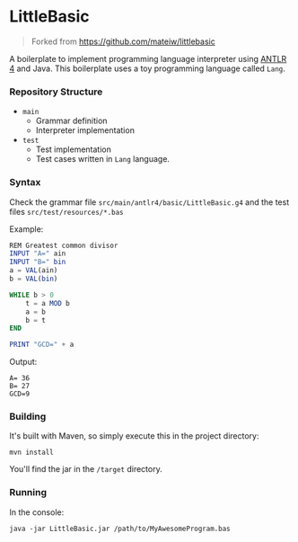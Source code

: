 LittleBasic
===========
> Forked from https://github.com/mateiw/littlebasic

A boilerplate to implement programming language interpreter using [ANTLR 4](http://www.antlr.org/) and Java.
This boilerplate uses a toy programming language called `Lang`.

### Repository Structure
- `main`
  - Grammar definition
  - Interpreter implementation
- `test`
  - Test implementation
  - Test cases written in `Lang` language.
### Syntax

Check the grammar file `src/main/antlr4/basic/LittleBasic.g4` and the test files `src/test/resources/*.bas`

Example:
```PureBasic
REM Greatest common divisor
INPUT "A=" ain
INPUT "B=" bin
a = VAL(ain)
b = VAL(bin)

WHILE b > 0
    t = a MOD b
    a = b
    b = t
END

PRINT "GCD=" + a
```
Output:
```
A= 36
B= 27
GCD=9
```

### Building

It's built with Maven, so simply execute this in the project directory:

```
mvn install
```
You'll find the jar in the `/target` directory.

### Running

In the console:

```
java -jar LittleBasic.jar /path/to/MyAwesomeProgram.bas
```
